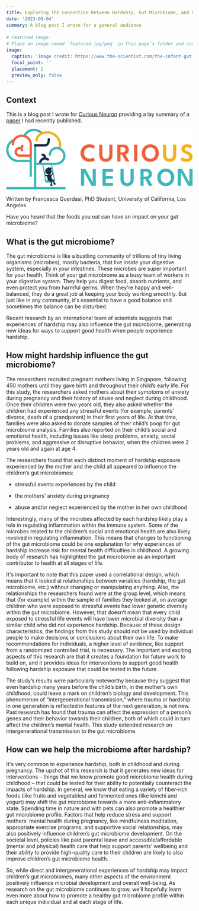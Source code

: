 ```yaml
---
title: Exploring The Connection Between Hardship, Gut Microbiome, And Childhood Mental Health
date: '2023-09-04'
summary: A blog post I wrote for a general audience

# Featured image
# Place an image named `featured.jpg/png` in this page's folder and customize its options here.
image:
  caption: 'Image credit: https://www.the-scientist.com/the-infant-gut-microbiome-and-probiotics-that-work-67563'
  focal_point: ''
  placement: 2
  preview_only: false
---
```


## Context

This is a blog post I wrote for [Curious Neuron](https://curiousneuron.com/) providing a lay summary of a [paper](https://www.pnas.org/doi/full/10.1073/pnas.2213768120) I had recently published. 

![png](curious_neuron_logo.png)

Written by Francesca Querdasi, PhD Student, University of California, Los Angeles

Have you heard that the foods you eat can have an impact on your gut microbiome?

## What is the gut microbiome?

The gut microbiome is like a bustling community of trillions of tiny living organisms (microbes), mostly bacteria, that live inside your digestive system, especially in your intestines. These microbes are super important for your health. Think of your gut microbiome as a busy team of workers in your digestive system. They help you digest food, absorb nutrients, and even protect you from harmful germs. When they're happy and well-balanced, they do a great job at keeping your body working smoothly. But just like in any community, it's essential to have a good balance and sometimes the balance can be disturbed.

Recent research by an international team of scientists suggests that experiences of hardship may also influence the gut microbiome, generating new ideas for ways to support good health when people experience hardship.

## How might hardship influence the gut microbiome?

The researchers recruited pregnant mothers living in Singapore, following 450 mothers until they gave birth and throughout their child’s early life. For this study, the researchers asked mothers about their symptoms of anxiety during pregnancy and their history of abuse and neglect during childhood. Once their children were two years old, they also asked whether the children had experienced any stressful events (for example, parents’ divorce, death of a grandparent) in their first years of life. At that time, families were also asked to donate samples of their child’s poop for gut microbiome analysis. Families also reported on their child’s social and emotional health, including issues like sleep problems, anxiety, social problems, and aggressive or disruptive behavior, when the children were 2 years old and again at age 4. 

The researchers found that each distinct moment of hardship exposure experienced by the mother and the child all appeared to influence the children’s gut microbiomes:

* stressful events experienced by the child

* the mothers’ anxiety during pregnancy

* abuse and/or neglect experienced by the mother in her own childhood

Interestingly, many of the microbes affected by each hardship likely play a role in regulating inflammation within the immune system. Some of the microbes related to the children’s social and emotional health are also likely involved in regulating inflammation. This means that changes to functioning of the gut microbiome could be one explanation for why experiences of hardship increase risk for mental health difficulties in childhood. A growing body of research has highlighted the gut microbiome as an important contributor to health at all stages of life.  

It's important to note that this paper used a correlational design, which means that it looked at relationships between variables (hardship, the gut microbiome, etc.) without changing or manipulating anything. Also, the relationships the researchers found were at the group level, which means that (for example) within the sample of families they looked at, on average children who were exposed to stressful events had lower genetic diversity within the gut microbiome. However, that doesn’t mean that every child exposed to stressful life events will have lower microbial diversity than a similar child who did not experience hardship. Because of these design characteristics, the findings from this study should not be used by individual people to make decisions or conclusions about their own life. To make recommendations for individuals, a higher level of evidence, like support from a randomized controlled trial, is necessary. The important and exciting aspects of this research are that it creates a foundation for future work to build on, and it provides ideas for interventions to support good health following hardship exposure that could be tested in the future. 

The study’s results were particularly noteworthy because they suggest that even hardship many years before the child’s birth, in the mother’s own childhood, could leave a mark on children’s biology and development. This phenomenon of “intergenerational transmission,” where trauma or hardship in one generation is reflected in features of the next generation, is not new. Past research has found that trauma can affect the expression of a person’s genes and their behavior towards their children, both of which could in turn affect the children’s mental health. This study extended research on intergenerational transmission to the gut microbiome. 

## How can we help the microbiome after hardship? 

It's very common to experience hardship, both in childhood and during pregnancy. The upshot of this research is that it generates new ideas for interventions – things that we know promote good microbiome health during childhood – that could be tested for their ability to potentially counteract the impacts of hardship. In general, we know that eating a variety of fiber-rich foods (like fruits and vegetables) and fermented ones (like kimchi and yogurt) may shift the gut microbiome towards a more anti-inflammatory state. Spending time in nature and with pets can also promote a healthier gut microbiome profile. Factors that help reduce stress and support mothers’ mental health during pregnancy, like mindfulness meditation, appropriate exercise programs, and supportive social relationships, may also positively influence children’s gut microbiome development. On the societal level, policies like paid parental leave and accessible/affordable (mental and physical) health care that help support parents’ wellbeing and their ability to provide high-quality care to their children are likely to also improve children’s gut microbiome health.
 
So, while direct and intergenerational experiences of hardship may impact children’s gut microbiomes, many other aspects of the environment positively influence microbial development and overall well-being. As research on the gut microbiome continues to grow, we’ll hopefully learn even more about how to promote a healthy gut microbiome profile within each unique individual and at each stage of life. 
